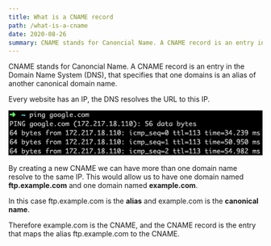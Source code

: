 ```yaml
---
title: What is a CNAME record
path: /what-is-a-cname
date: 2020-08-26
summary: CNAME stands for Canoncial Name. A CNAME record is an entry in the Domain Name System (DNS), that specifies that one domains is an alias of another canonical domain name.
---
```


CNAME stands for Canoncial Name. A CNAME record is an entry in the Domain Name System (DNS), that specifies that one domains is an alias of another canonical domain name.

Every website has an IP, the DNS resolves the URL to this IP.

![ping](./images/google.jpg)

By creating a new CNAME we can have more than one domain name resolve to the same IP. This would allow us to have one domain named **ftp.example.com** and one domain named **example.com**.

In this case ftp.example.com is the **alias** and example.com is the **canonical name**.

Therefore example.com is the CNAME, and the CNAME record is the entry that maps the alias ftp.example.com to the CNAME.
